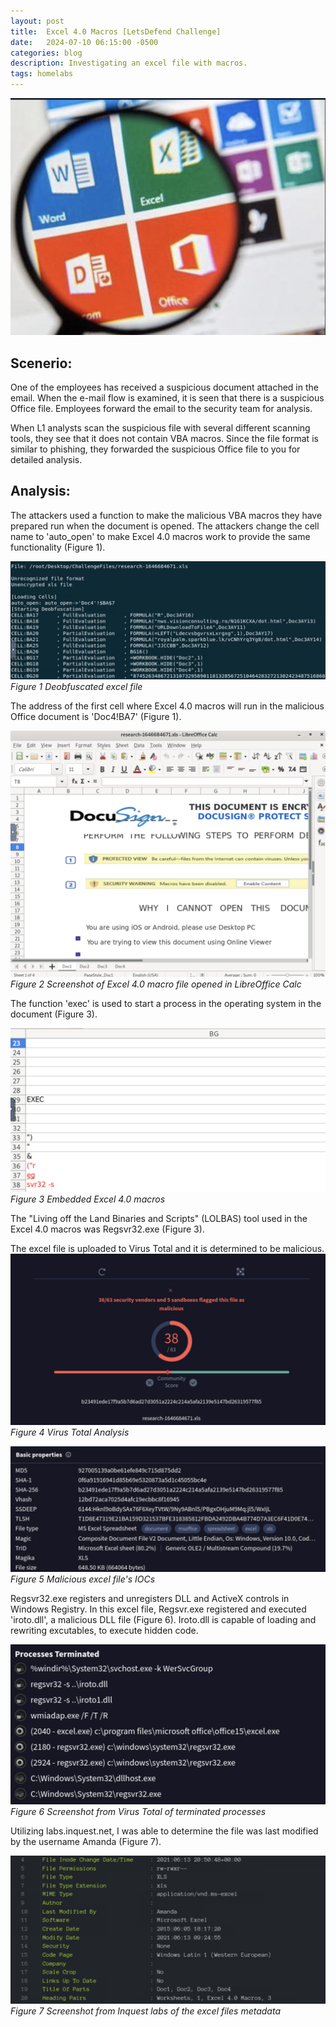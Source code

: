 ```yaml
---
layout: post
title:  Excel 4.0 Macros [LetsDefend Challenge]
date:   2024-07-10 06:15:00 -0500
categories: blog 
description: Investigating an excel file with macros.
tags: homelabs 
---
```


![Alert](/assets/img/Ex/1.png)


## Scenerio:
One of the employees has received a suspicious document attached in the email. When the e-mail flow is examined, it is seen that there is a suspicious Office file. Employees forward the email to the security team for analysis.

When L1 analysts scan the suspicious file with several different scanning tools, they see that it does not contain VBA macros. Since the file format is similar to phishing, they forwarded the suspicious Office file to you for detailed analysis.

## Analysis:

The attackers used a function to make the malicious VBA macros they have prepared run when the document is opened. The attackers change the cell name to 'auto_open' to make Excel 4.0 macros work to provide the same functionality (Figure 1).

![Alert](/assets/img/Ex/2.png)
_Figure 1 Deobfuscated excel file_  


The address of the first cell where Excel 4.0 macros will run in the malicious Office document is 'Doc4!BA7' (Figure 1).

![Alert](/assets/img/Ex/4.png)
_Figure 2 Screenshot of Excel 4.0 macro file opened in LibreOffice Calc_ 

The function 'exec' is used to start a process in the operating system in the document (Figure 3).

![Alert](/assets/img/Ex/3.png)
_Figure 3 Embedded Excel 4.0 macros_ 


The "Living off the Land Binaries and Scripts" (LOLBAS) tool used in the Excel 4.0 macros was Regsvr32.exe (Figure 3).

The excel file is uploaded to Virus Total and it is determined to be malicious.
![Alert](/assets/img/Ex/6.png)
_Figure 4 Virus Total Analysis_ 

![Alert](/assets/img/Ex/7.png)
_Figure 5 Malicious excel file's IOCs_ 

Regsvr32.exe registers and unregisters DLL and ActiveX controls in Windows Registry. In this excel file, Regsvr.exe 
registered and executed 'iroto.dll', a malicious DLL file (Figure 6). Iroto.dll is capable of loading and rewriting excutables, to execute hidden code.

![Alert](/assets/img/Ex/5.png)
_Figure 6 Screenshot from Virus Total of terminated processes_

Utilizing labs.inquest.net, I was able to determine the file was last modified by the username Amanda (Figure 7).


![Screenshot](/assets/img/Ex/8.png)
_Figure 7 Screenshot from Inquest labs of the excel files metadata_